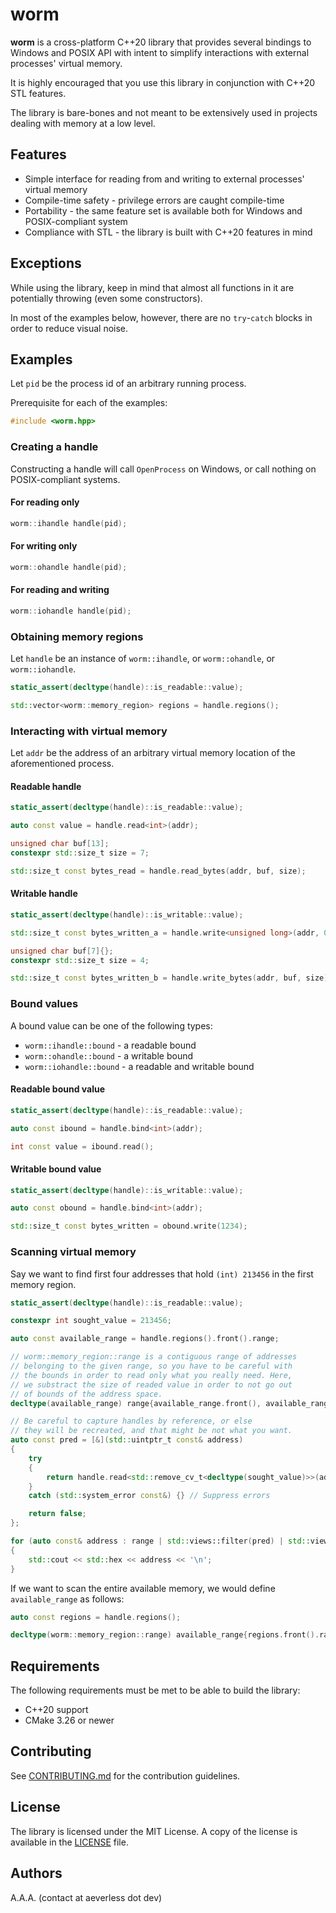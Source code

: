 # worm

**worm** is a cross-platform C++20 library that provides several bindings to Windows and POSIX API
with intent to simplify interactions with external processes' virtual memory.

It is highly encouraged that you use this library in conjunction with C++20 STL features.

The library is bare-bones and not meant to be extensively used in projects dealing with memory at a low level.

## Features

- Simple interface for reading from and writing to external processes' virtual memory
- Compile-time safety - privilege errors are caught compile-time
- Portability - the same feature set is available both for Windows and POSIX-compliant system
- Compliance with STL - the library is built with C++20 features in mind

## Exceptions

While using the library, keep in mind that almost all functions in it are potentially throwing (even some constructors).

In most of the examples below, however, there are no `try`-`catch` blocks in order to reduce visual noise.

## Examples

Let `pid` be the process id of an arbitrary running process.

Prerequisite for each of the examples:

```cpp
#include <worm.hpp>
```

### Creating a handle

Constructing a handle will call `OpenProcess` on Windows, or call nothing on POSIX-compliant systems.

#### For reading only

```cpp
worm::ihandle handle(pid);
```

#### For writing only

```cpp
worm::ohandle handle(pid);
```

#### For reading and writing

```cpp
worm::iohandle handle(pid);
```

### Obtaining memory regions

Let `handle` be an instance of `worm::ihandle`, or `worm::ohandle`, or `worm::iohandle`.

```cpp
static_assert(decltype(handle)::is_readable::value);

std::vector<worm::memory_region> regions = handle.regions();
```

### Interacting with virtual memory

Let `addr` be the address of an arbitrary virtual memory location of the aforementioned process.

#### Readable handle

```cpp
static_assert(decltype(handle)::is_readable::value);

auto const value = handle.read<int>(addr);

unsigned char buf[13];
constexpr std::size_t size = 7;

std::size_t const bytes_read = handle.read_bytes(addr, buf, size);
```

#### Writable handle

```cpp
static_assert(decltype(handle)::is_writable::value);

std::size_t const bytes_written_a = handle.write<unsigned long>(addr, 0xdeadbeef);

unsigned char buf[7]{};
constexpr std::size_t size = 4;

std::size_t const bytes_written_b = handle.write_bytes(addr, buf, size);
```

### Bound values

A bound value can be one of the following types:

- `worm::ihandle::bound` - a readable bound
- `worm::ohandle::bound` - a writable bound
- `worm::iohandle::bound` - a readable and writable bound

#### Readable bound value

```cpp
static_assert(decltype(handle)::is_readable::value);

auto const ibound = handle.bind<int>(addr);

int const value = ibound.read();
```

#### Writable bound value

```cpp
static_assert(decltype(handle)::is_writable::value);

auto const obound = handle.bind<int>(addr);

std::size_t const bytes_written = obound.write(1234);
```

### Scanning virtual memory

Say we want to find first four addresses that hold `(int) 213456` in the first memory region.

```cpp
static_assert(decltype(handle)::is_readable::value);

constexpr int sought_value = 213456;

auto const available_range = handle.regions().front().range;

// worm::memory_region::range is a contiguous range of addresses
// belonging to the given range, so you have to be careful with
// the bounds in order to read only what you really need. Here,
// we substract the size of readed value in order to not go out
// of bounds of the address space.
decltype(available_range) range{available_range.front(), available_range.back() - sizeof(sought_value)};

// Be careful to capture handles by reference, or else
// they will be recreated, and that might be not what you want.
auto const pred = [&](std::uintptr_t const& address)
{
    try
    {
        return handle.read<std::remove_cv_t<decltype(sought_value)>>(address) == sought_value;
    }
    catch (std::system_error const&) {} // Suppress errors

    return false;
};

for (auto const& address : range | std::views::filter(pred) | std::views::take(4))
{
    std::cout << std::hex << address << '\n';
}
```

If we want to scan the entire available memory, we would define `available_range` as follows:

```cpp
auto const regions = handle.regions();

decltype(worm::memory_region::range) available_range{regions.front().range.front(), regions.back().range.back()};
```

## Requirements

The following requirements must be met to be able to build the library:

- C++20 support
- CMake 3.26 or newer

## Contributing

See [CONTRIBUTING.md](CONTRIBUTING.md) for the contribution guidelines.

## License

The library is licensed under the MIT License.
A copy of the license is available in the [LICENSE](LICENSE) file.

## Authors

A.A.A. (contact at aeverless dot dev)
